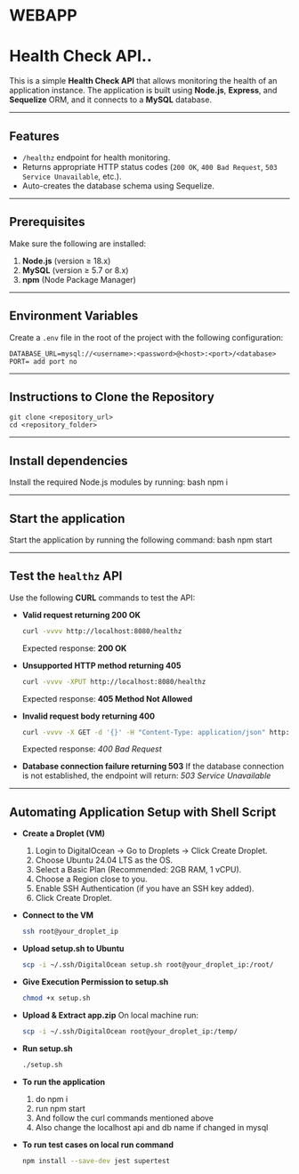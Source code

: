 # WEBAPP

# Health Check API..

This is a simple **Health Check API** that allows monitoring the health of an application instance. The application is built using **Node.js**, **Express**, and **Sequelize** ORM, and it connects to a **MySQL** database.

---

## **Features**
- `/healthz` endpoint for health monitoring.
- Returns appropriate HTTP status codes (`200 OK`, `400 Bad Request`, `503 Service Unavailable`, etc.).
- Auto-creates the database schema using Sequelize.

---


## **Prerequisites**
Make sure the following are installed:
1. **Node.js** (version ≥ 18.x)
2. **MySQL** (version ≥ 5.7 or 8.x)
3. **npm** (Node Package Manager)

---

## **Environment Variables**
Create a `.env` file in the root of the project with the following configuration:
```plaintext
DATABASE_URL=mysql://<username>:<password>@<host>:<port>/<database>
PORT= add port no
```
---

## **Instructions to Clone the Repository**
```
git clone <repository_url>
cd <repository_folder>
```
---

## **Install dependencies** 
   Install the required Node.js modules by running:
   bash
   npm i

--- 
## **Start the application**  
   Start the application by running the following command:
   bash
   npm start

---

## **Test the `healthz` API**  
   Use the following **CURL** commands to test the API:

   - **Valid request returning 200 OK**  
     ```bash
     curl -vvvv http://localhost:8080/healthz
     ```
     Expected response: **200 OK**

   - **Unsupported HTTP method returning 405**  
     ```bash
     curl -vvvv -XPUT http://localhost:8080/healthz
     ```
     Expected response: **405 Method Not Allowed**

   - **Invalid request body returning 400**  
     ```bash
     curl -vvvv -X GET -d '{}' -H "Content-Type: application/json" http://localhost:8080/healthz
     ```
     Expected response: *400 Bad Request*

   - **Database connection failure returning 503**
     If the database connection is not established, the endpoint will return:
     *503 Service Unavailable*
    
---
## **Automating Application Setup with Shell Script**
   - **Create a Droplet (VM)**
      1. Login to DigitalOcean → Go to Droplets → Click Create Droplet.
      2. Choose Ubuntu 24.04 LTS as the OS.
      3. Select a Basic Plan (Recommended: 2GB RAM, 1 vCPU).
      4. Choose a Region close to you.
      5. Enable SSH Authentication (if you have an SSH key added).
      6. Click Create Droplet.
    
   - **Connect to the VM**
     ```bash
     ssh root@your_droplet_ip
     ```
     
   - **Upload setup.sh to Ubuntu**
     ```bash
     scp -i ~/.ssh/DigitalOcean setup.sh root@your_droplet_ip:/root/
     ```

   - **Give Execution Permission to setup.sh**
     ```bash
     chmod +x setup.sh
     ```
   - **Upload & Extract app.zip**
     On local machine run:
      ```bash
     scp -i ~/.ssh/DigitalOcean root@your_droplet_ip:/temp/
     ```
   - **Run setup.sh**
     ```bash
     ./setup.sh
     ```
   - **To run the application**
     1. do npm i
     2. run npm start
     3. And follow the curl commands mentioned above
     4. Also change the localhost api and db name if changed in mysql
     
 - **To run test cases on local run command**
      ```bash
      npm install --save-dev jest supertest
      ```
